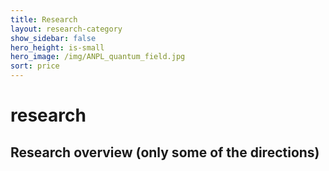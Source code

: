 ```yaml
---
title: Research
layout: research-category
show_sidebar: false
hero_height: is-small
hero_image: /img/ANPL_quantum_field.jpg 
sort: price
---
```


# research

## Research overview (only some of the directions) 
<!-- 

[![Video Thumbnail](https://img.youtube.com/vi/V29DinAslRQ/maxresdefault.jpg)](https://www.youtube.com/watch?v=V29DinAslRQ)

 -->
